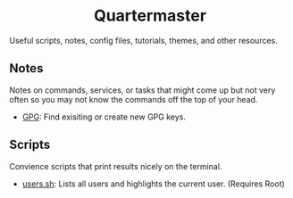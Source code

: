 
<h1 align="center">
  <br>
  Quartermaster
  <br>
</h1>
Useful scripts, notes, config files, tutorials, themes, and other resources.

## Notes
Notes on commands, services, or tasks that might come up but not very often so you may not know the commands off the top of your head.

- [GPG](notes/gpg.md): Find exisiting or create new GPG keys.

## Scripts
Convience scripts that print results nicely on the terminal. 

- [users.sh](scripts/users.sh): Lists all users and highlights the current user. (Requires Root)
